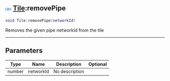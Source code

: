 ## ![server](../../.gitbook/assets/server.png) [Tile](tile):removePipe

```lua
void Tile:removePipe(networkId)
```

Removes the given pipe networkId from the tile

------
## Parameters

| Type   | Name | Description | Optional |
| ------ | ---- | ----------- | -------: |
| number | networkId | No description |  |

